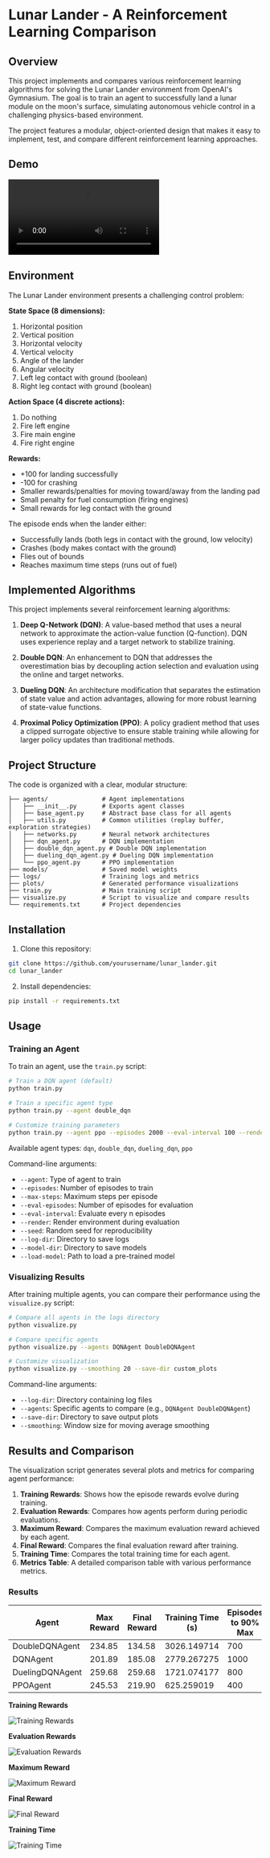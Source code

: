 # Lunar Lander - A Reinforcement Learning Comparison

## Overview

This project implements and compares various reinforcement learning algorithms for solving the Lunar Lander environment from OpenAI's Gymnasium. The goal is to train an agent to successfully land a lunar module on the moon's surface, simulating autonomous vehicle control in a challenging physics-based environment.

The project features a modular, object-oriented design that makes it easy to implement, test, and compare different reinforcement learning approaches.

## Demo

![Demo](demo.mp4)

## Environment

The Lunar Lander environment presents a challenging control problem:

**State Space (8 dimensions):**
1. Horizontal position
2. Vertical position
3. Horizontal velocity
4. Vertical velocity
5. Angle of the lander
6. Angular velocity
7. Left leg contact with ground (boolean)
8. Right leg contact with ground (boolean)

**Action Space (4 discrete actions):**
1. Do nothing
2. Fire left engine
3. Fire main engine
4. Fire right engine

**Rewards:**
- +100 for landing successfully
- -100 for crashing
- Smaller rewards/penalties for moving toward/away from the landing pad
- Small penalty for fuel consumption (firing engines)
- Small rewards for leg contact with the ground

The episode ends when the lander either:
- Successfully lands (both legs in contact with the ground, low velocity)
- Crashes (body makes contact with the ground)
- Flies out of bounds
- Reaches maximum time steps (runs out of fuel)

## Implemented Algorithms

This project implements several reinforcement learning algorithms:

1. **Deep Q-Network (DQN)**: A value-based method that uses a neural network to approximate the action-value function (Q-function). DQN uses experience replay and a target network to stabilize training.

2. **Double DQN**: An enhancement to DQN that addresses the overestimation bias by decoupling action selection and evaluation using the online and target networks.

3. **Dueling DQN**: An architecture modification that separates the estimation of state value and action advantages, allowing for more robust learning of state-value functions.

4. **Proximal Policy Optimization (PPO)**: A policy gradient method that uses a clipped surrogate objective to ensure stable training while allowing for larger policy updates than traditional methods.

## Project Structure

The code is organized with a clear, modular structure:

```
├── agents/               # Agent implementations
│   ├── __init__.py       # Exports agent classes
│   ├── base_agent.py     # Abstract base class for all agents
│   ├── utils.py          # Common utilities (replay buffer, exploration strategies)
│   ├── networks.py       # Neural network architectures
│   ├── dqn_agent.py      # DQN implementation
│   ├── double_dqn_agent.py # Double DQN implementation
│   ├── dueling_dqn_agent.py # Dueling DQN implementation
│   └── ppo_agent.py      # PPO implementation
├── models/               # Saved model weights
├── logs/                 # Training logs and metrics
├── plots/                # Generated performance visualizations
├── train.py              # Main training script
├── visualize.py          # Script to visualize and compare results
└── requirements.txt      # Project dependencies
```

## Installation

1. Clone this repository:
```bash
git clone https://github.com/yourusername/lunar_lander.git
cd lunar_lander
```

2. Install dependencies:
```bash
pip install -r requirements.txt
```

## Usage

### Training an Agent

To train an agent, use the `train.py` script:

```bash
# Train a DQN agent (default)
python train.py

# Train a specific agent type
python train.py --agent double_dqn

# Customize training parameters
python train.py --agent ppo --episodes 2000 --eval-interval 100 --render
```

Available agent types: `dqn`, `double_dqn`, `dueling_dqn`, `ppo`

Command-line arguments:
- `--agent`: Type of agent to train
- `--episodes`: Number of episodes to train
- `--max-steps`: Maximum steps per episode
- `--eval-episodes`: Number of episodes for evaluation
- `--eval-interval`: Evaluate every n episodes
- `--render`: Render environment during evaluation
- `--seed`: Random seed for reproducibility
- `--log-dir`: Directory to save logs
- `--model-dir`: Directory to save models
- `--load-model`: Path to load a pre-trained model

### Visualizing Results

After training multiple agents, you can compare their performance using the `visualize.py` script:

```bash
# Compare all agents in the logs directory
python visualize.py

# Compare specific agents
python visualize.py --agents DQNAgent DoubleDQNAgent

# Customize visualization
python visualize.py --smoothing 20 --save-dir custom_plots
```

Command-line arguments:
- `--log-dir`: Directory containing log files
- `--agents`: Specific agents to compare (e.g., `DQNAgent DoubleDQNAgent`)
- `--save-dir`: Directory to save output plots
- `--smoothing`: Window size for moving average smoothing

## Results and Comparison

The visualization script generates several plots and metrics for comparing agent performance:

1. **Training Rewards**: Shows how the episode rewards evolve during training.
2. **Evaluation Rewards**: Compares how agents perform during periodic evaluations.
3. **Maximum Reward**: Compares the maximum evaluation reward achieved by each agent.
4. **Final Reward**: Compares the final evaluation reward after training.
5. **Training Time**: Compares the total training time for each agent.
6. **Metrics Table**: A detailed comparison table with various performance metrics.

### Results


| Agent | Max Reward | Final Reward | Training Time (s) | Episodes to 90% Max | Early Stopped | Episodes Trained | Sample Efficiency |
|-------|------------|--------------|-------------------|---------------------|---------------|------------------|-------------------|
| DoubleDQNAgent | 234.85 | 134.58 | 3026.149714 | 700 | No | 1000 | 0.1346 |
| DQNAgent | 201.89 | 185.08 | 2779.267275 | 1000 | No | 1000 | 0.1851 |
| DuelingDQNAgent | 259.68 | 259.68 | 1721.074177 | 800 | Yes | 1000 | 0.2597 |
| PPOAgent | 245.53 | 219.90 | 625.259019 | 400 | No | 1000 | 0.2199 |

**Training Rewards**

![Training Rewards](plots/training_rewards_comparison.png)

**Evaluation Rewards**

![Evaluation Rewards](plots/evaluation_rewards_comparison.png)

**Maximum Reward**

![Maximum Reward](plots/max_reward_comparison.png)

**Final Reward**

![Final Reward](plots/final_reward_comparison.png)

**Training Time**

![Training Time](plots/training_time_comparison.png)


